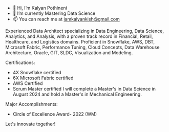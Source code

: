 - 👋 Hi, I’m Kalyan Pothineni
- 🌱 I’m currently Mastering Data Science
- 📫 You can reach me at iamkalyankish@gmail.com

Experienced Data Architect specializing in Data Engineering, Data Science, Analytics, and Analysis, with a proven track record in Financial, Retail, Healthcare, and Logistics domains. Proficient in Snowflake, AWS, DBT, Microsoft Fabric, Performance Tuning, Cloud Concepts, Data Warehouse Architecture, Oracle, GIT, SLDC, Visualization and Modeling.

Certifications:
- 4X Snowflake certified
- 6X Microsoft Fabric certified
- AWS Certified
- Scrum Master certified
I will complete a Master's in Data Science in August 2024 and hold a Master's in Mechanical Engineering.

Major Accomplishments:
- Circle of Excellence Award- 2022 (WM)

Let's innovate together!
